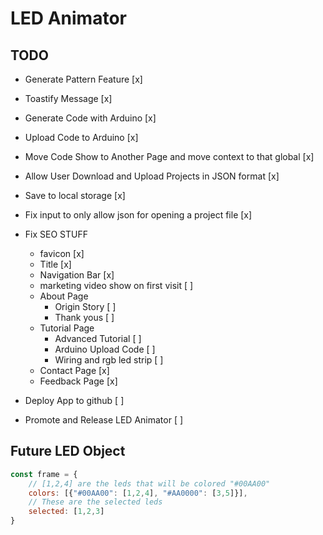 # LED Animator

## TODO

- Generate Pattern Feature [x]
 - Toastify Message [x]
- Generate Code with Arduino [x]
- Upload Code to Arduino [x]
- Move Code Show to Another Page and move context to that global [x]
- Allow User Download and Upload Projects in JSON format [x]
- Save to local storage [x]
- Fix input to only allow json for opening a project file [x]

- Fix SEO STUFF
  - favicon [x]
  - Title [x]
  - Navigation Bar [x]
  - marketing video show on first visit [ ]
  - About Page
    - Origin Story [ ]
    - Thank yous [ ]
  - Tutorial Page
    - Advanced Tutorial [ ]
    - Arduino Upload Code [ ]
    - Wiring and rgb led strip [ ]
  - Contact Page [x]
  - Feedback Page [x]
- Deploy App to github [ ]
- Promote and Release LED Animator [ ]


## Future LED Object

```js
const frame = {
    // [1,2,4] are the leds that will be colored "#00AA00"
    colors: [{"#00AA00": [1,2,4], "#AA0000": [3,5]}],
    // These are the selected leds
    selected: [1,2,3]
} 
```